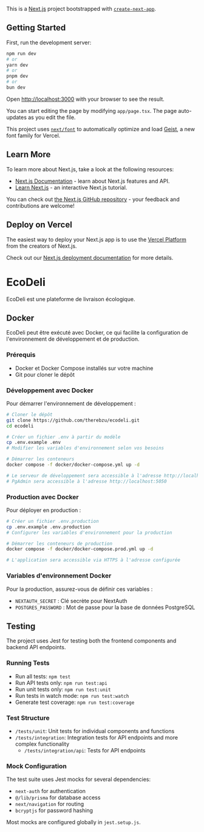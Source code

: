 This is a [Next.js](https://nextjs.org) project bootstrapped with [`create-next-app`](https://nextjs.org/docs/app/api-reference/cli/create-next-app).

## Getting Started

First, run the development server:

```bash
npm run dev
# or
yarn dev
# or
pnpm dev
# or
bun dev
```

Open [http://localhost:3000](http://localhost:3000) with your browser to see the result.

You can start editing the page by modifying `app/page.tsx`. The page auto-updates as you edit the file.

This project uses [`next/font`](https://nextjs.org/docs/app/building-your-application/optimizing/fonts) to automatically optimize and load [Geist](https://vercel.com/font), a new font family for Vercel.

## Learn More

To learn more about Next.js, take a look at the following resources:

- [Next.js Documentation](https://nextjs.org/docs) - learn about Next.js features and API.
- [Learn Next.js](https://nextjs.org/learn) - an interactive Next.js tutorial.

You can check out [the Next.js GitHub repository](https://github.com/vercel/next.js) - your feedback and contributions are welcome!

## Deploy on Vercel

The easiest way to deploy your Next.js app is to use the [Vercel Platform](https://vercel.com/new?utm_medium=default-template&filter=next.js&utm_source=create-next-app&utm_campaign=create-next-app-readme) from the creators of Next.js.

Check out our [Next.js deployment documentation](https://nextjs.org/docs/app/building-your-application/deploying) for more details.

# EcoDeli

EcoDeli est une plateforme de livraison écologique.

## Docker

EcoDeli peut être exécuté avec Docker, ce qui facilite la configuration de l'environnement de développement et de production.

### Prérequis

- Docker et Docker Compose installés sur votre machine
- Git pour cloner le dépôt

### Développement avec Docker

Pour démarrer l'environnement de développement :

```bash
# Cloner le dépôt
git clone https://github.com/therebzu/ecodeli.git
cd ecodeli

# Créer un fichier .env à partir du modèle
cp .env.example .env
# Modifier les variables d'environnement selon vos besoins

# Démarrer les conteneurs
docker compose -f docker/docker-compose.yml up -d

# Le serveur de développement sera accessible à l'adresse http://localhost:3000
# PgAdmin sera accessible à l'adresse http://localhost:5050
```

### Production avec Docker

Pour déployer en production :

```bash
# Créer un fichier .env.production
cp .env.example .env.production
# Configurer les variables d'environnement pour la production

# Démarrer les conteneurs de production
docker compose -f docker/docker-compose.prod.yml up -d

# L'application sera accessible via HTTPS à l'adresse configurée
```

### Variables d'environnement Docker

Pour la production, assurez-vous de définir ces variables :

- `NEXTAUTH_SECRET` : Clé secrète pour NextAuth
- `POSTGRES_PASSWORD` : Mot de passe pour la base de données PostgreSQL

## Testing

The project uses Jest for testing both the frontend components and backend API endpoints.

### Running Tests

- Run all tests: `npm test`
- Run API tests only: `npm run test:api` 
- Run unit tests only: `npm run test:unit`
- Run tests in watch mode: `npm run test:watch`
- Generate test coverage: `npm run test:coverage`

### Test Structure

- `/tests/unit`: Unit tests for individual components and functions
- `/tests/integration`: Integration tests for API endpoints and more complex functionality
  - `/tests/integration/api`: Tests for API endpoints

### Mock Configuration

The test suite uses Jest mocks for several dependencies:

- `next-auth` for authentication
- `@/lib/prisma` for database access
- `next/navigation` for routing
- `bcryptjs` for password hashing

Most mocks are configured globally in `jest.setup.js`.
